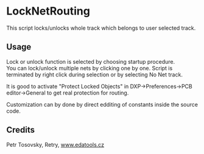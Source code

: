 # LockNetRouting
This script locks/unlocks whole track which belongs to user selected track.


## Usage
Lock or unlock function is selected by choosing startup procedure.\
You can lock/unlock multiple nets by clicking one by one. Script is terminated by right click during selection or by selecting No Net track.

It is good to activate "Protect Locked Objects" in DXP->Preferences->PCB editor->General to get real protection for routing.

Customization can by done by direct edditing of constants inside the source code.


## Credits
Petr Tosovsky, Retry, www.edatools.cz